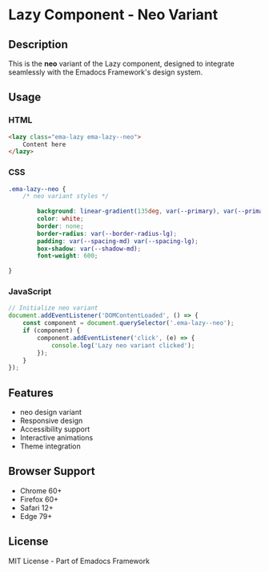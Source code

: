 # Lazy Component - Neo Variant

## Description
This is the **neo** variant of the Lazy component, designed to integrate seamlessly with the Emadocs Framework's design system.

## Usage

### HTML
```html
<lazy class="ema-lazy ema-lazy--neo">
    Content here
</lazy>
```

### CSS
```css
.ema-lazy--neo {
    /* neo variant styles */
    
        background: linear-gradient(135deg, var(--primary), var(--primary-dark));
        color: white;
        border: none;
        border-radius: var(--border-radius-lg);
        padding: var(--spacing-md) var(--spacing-lg);
        box-shadow: var(--shadow-md);
        font-weight: 600;
    
}
```

### JavaScript
```javascript
// Initialize neo variant
document.addEventListener('DOMContentLoaded', () => {
    const component = document.querySelector('.ema-lazy--neo');
    if (component) {
        component.addEventListener('click', (e) => {
            console.log('Lazy neo variant clicked');
        });
    }
});
```

## Features
- neo design variant
- Responsive design
- Accessibility support
- Interactive animations
- Theme integration

## Browser Support
- Chrome 60+
- Firefox 60+
- Safari 12+
- Edge 79+

## License
MIT License - Part of Emadocs Framework
